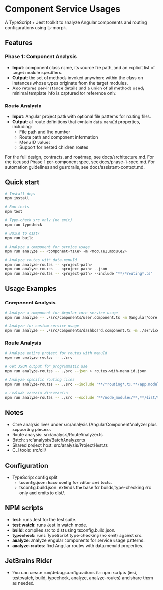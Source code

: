 # Component Service Usages

A TypeScript + Jest toolkit to analyze Angular components and routing configurations using ts-morph.

## Features

### Phase 1: Component Analysis
- **Input**: component class name, its source file path, and an explicit list of target module specifiers.
- **Output**: the set of methods invoked anywhere within the class on instances whose types originate from the target modules.
- Also returns per-instance details and a union of all methods used; minimal template info is captured for reference only.

### Route Analysis
- **Input**: Angular project path with optional file patterns for routing files.
- **Output**: all route definitions that contain `data.menuId` properties, including:
  - File path and line number
  - Route path and component information
  - Menu ID values
  - Support for nested children routes

For the full design, contracts, and roadmap, see docs/architecture.md.
For the focused Phase 1 per-component spec, see docs/phase-1-spec.md.
For automation guidelines and guardrails, see docs/assistant-context.md.

## Quick start
```bash
# Install deps
npm install

# Run tests
npm test

# Type-check src only (no emit)
npm run typecheck

# Build to dist/
npm run build

# Analyze a component for service usage
npm run analyze -- <component-file> -m <module1,module2>

# Analyze routes with data.menuId
npm run analyze-routes -- <project-path>
npm run analyze-routes -- <project-path> --json
npm run analyze-routes -- <project-path> --include "**/*routing*.ts"
```

## Usage Examples

### Component Analysis
```bash
# Analyze a component for Angular core service usage
npm run analyze -- ./src/components/user.component.ts -m @angular/core

# Analyze for custom service usage
npm run analyze -- ./src/components/dashboard.component.ts -m ./services,@mylib/services
```

### Route Analysis
```bash
# Analyze entire project for routes with menuId
npm run analyze-routes -- ./src

# Get JSON output for programmatic use
npm run analyze-routes -- ./src --json > routes-with-menu-id.json

# Analyze specific routing files
npm run analyze-routes -- ./src --include "**/*routing*.ts,**/app.module.ts"

# Exclude certain directories
npm run analyze-routes -- ./src --exclude "**/node_modules/**,**/dist/**"
```

## Notes
- Core analysis lives under src/analysis (AngularComponentAnalyzer plus supporting pieces).
- Route analysis: src/analysis/RouteAnalyzer.ts
- Batch: src/analysis/BatchAnalyzer.ts
- Shared project host: src/analysis/ProjectHost.ts
- CLI tools: src/cli/

## Configuration
- TypeScript config split
  - tsconfig.json: base config for editor and tests.
  - tsconfig.build.json: extends the base for builds/type-checking src only and emits to dist/.

## NPM scripts
- **test**: runs Jest for the test suite.
- **test:watch**: runs Jest in watch mode.
- **build**: compiles src to dist using tsconfig.build.json.
- **typecheck**: runs TypeScript type-checking (no emit) against src.
- **analyze**: analyze Angular components for service usage patterns.
- **analyze-routes**: find Angular routes with data.menuId properties.

## JetBrains Rider
- You can create run/debug configurations for npm scripts (test, test:watch, build, typecheck, analyze, analyze-routes) and share them as needed.
